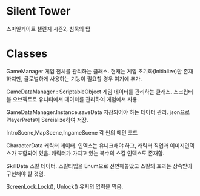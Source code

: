 # Silent Tower
스마일게이트 챌린지 시즌2, 침묵의 탑

# Classes

GameManager
게임 전체를 관리하는 클래스. 현재는 게임 초기화(Initialize)만 존재하지만, 글로벌하게 사용하는 기능이 필요할 경우 여기에 추가.

GameDataManager : ScriptableObject
게임 데이터를 관리하는 클래스. 스크립터블 오브젝트로 유니티에서 데이터를 관리하여 게임에서 사용.

GameDataManager.Instance.saveData
저장되어야 하는 데이터 관리. json으로 PlayerPrefs에 Sereialize하여 저장.

IntroScene,MapScene,IngameScene
각 씬의 메인 코드

CharacterData
캐릭터 데이터. 인덱스는 유니크해야 하고, 캐릭터 직업과 이미지인덱스가 포함되어 있음. 캐릭터가 가지고 있는 복수의 스킬 인덱스도 존재함.

SkillData
스킬 데이터. 스킬타입을 Enum으로 선언해놓았고 스킬의 효과는 상속받아 구현해야 할 것임.

ScreenLock.Lock(), Unlock()
유저의 입력을 막음.
